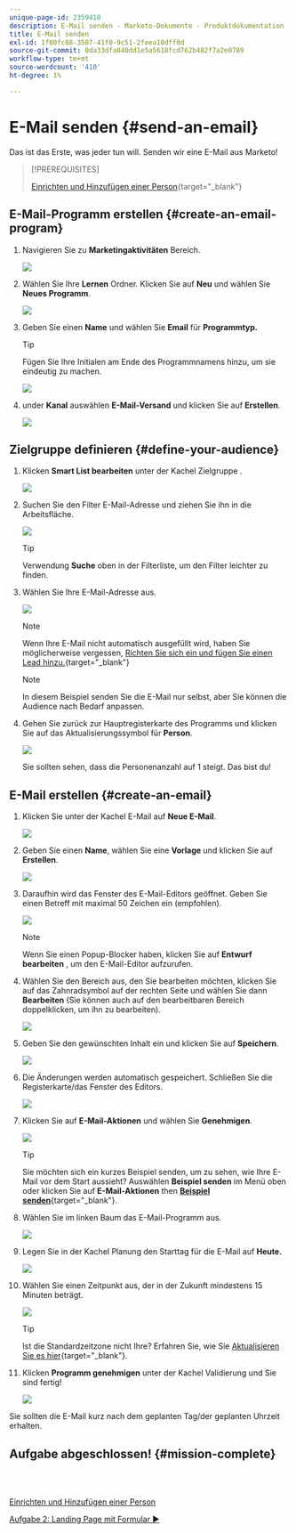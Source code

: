 ```yaml
---
unique-page-id: 2359410
description: E-Mail senden - Marketo-Dokumente - Produktdokumentation
title: E-Mail senden
exl-id: 1f80fc08-3587-41f0-9c51-2feea10dff0d
source-git-commit: 0da33dfa840dd1e5a5618fcd762b482f7a2e0789
workflow-type: tm+mt
source-wordcount: '410'
ht-degree: 1%

---
```


# E-Mail senden {#send-an-email}

Das ist das Erste, was jeder tun will. Senden wir eine E-Mail aus Marketo!

>[!PREREQUISITES]
>
>[Einrichten und Hinzufügen einer Person](/help/marketo/getting-started/quick-wins/get-set-up-and-add-a-person.md){target=&quot;_blank&quot;}

## E-Mail-Programm erstellen {#create-an-email-program}

1. Navigieren Sie zu **Marketingaktivitäten** Bereich.

   ![](assets/one-1.png)

1. Wählen Sie Ihre **Lernen** Ordner. Klicken Sie auf **Neu** und wählen Sie **Neues Programm**.

   ![](assets/two-1.png)

1. Geben Sie einen **Name** und wählen Sie **Email** für **Programmtyp.**

   >[!TIP]
   >
   >Fügen Sie Ihre Initialen am Ende des Programmnamens hinzu, um sie eindeutig zu machen.

   ![](assets/three.png)

1. under **Kanal** auswählen **E-Mail-Versand** und klicken Sie auf **Erstellen**.

   ![](assets/image2015-3-2-16-3a25-3a18.png)

## Zielgruppe definieren {#define-your-audience}

1. Klicken **Smart List bearbeiten** unter der Kachel Zielgruppe .

   ![](assets/five.png)

1. Suchen Sie den Filter E-Mail-Adresse und ziehen Sie ihn in die Arbeitsfläche.

   ![](assets/six.png)

   >[!TIP]
   >
   >Verwendung **Suche** oben in der Filterliste, um den Filter leichter zu finden.

1. Wählen Sie Ihre E-Mail-Adresse aus.

   ![](assets/seven-1.png)

   >[!NOTE]
   >
   >Wenn Ihre E-Mail nicht automatisch ausgefüllt wird, haben Sie möglicherweise vergessen, [Richten Sie sich ein und fügen Sie einen Lead hinzu.](/help/marketo/getting-started/quick-wins/get-set-up-and-add-a-person.md){target=&quot;_blank&quot;}

   >[!NOTE]
   >
   >In diesem Beispiel senden Sie die E-Mail nur selbst, aber Sie können die Audience nach Bedarf anpassen.

1. Gehen Sie zurück zur Hauptregisterkarte des Programms und klicken Sie auf das Aktualisierungssymbol für **Person**.

   ![](assets/refresh-icon.png)

   Sie sollten sehen, dass die Personenanzahl auf 1 steigt. Das bist du!

## E-Mail erstellen {#create-an-email}

1. Klicken Sie unter der Kachel E-Mail auf **Neue E-Mail**.

   ![](assets/image2014-9-8-15-3a10-3a47.png)

1. Geben Sie einen **Name**, wählen Sie eine **Vorlage** und klicken Sie auf **Erstellen**.

   ![](assets/ten-1.png)

1. Daraufhin wird das Fenster des E-Mail-Editors geöffnet. Geben Sie einen Betreff mit maximal 50 Zeichen ein (empfohlen).

   ![](assets/eleven.png)

   >[!NOTE]
   >
   >Wenn Sie einen Popup-Blocker haben, klicken Sie auf **Entwurf bearbeiten** , um den E-Mail-Editor aufzurufen.

1. Wählen Sie den Bereich aus, den Sie bearbeiten möchten, klicken Sie auf das Zahnradsymbol auf der rechten Seite und wählen Sie dann **Bearbeiten** (Sie können auch auf den bearbeitbaren Bereich doppelklicken, um ihn zu bearbeiten).

   ![](assets/twelve.png)

1. Geben Sie den gewünschten Inhalt ein und klicken Sie auf **Speichern**.

   ![](assets/thirteen.png)

1. Die Änderungen werden automatisch gespeichert. Schließen Sie die Registerkarte/das Fenster des Editors.

   ![](assets/fourteen.png)

1. Klicken Sie auf **E-Mail-Aktionen** und wählen Sie **Genehmigen**.

   ![](assets/fifteen.png)

   >[!TIP]
   >
   >Sie möchten sich ein kurzes Beispiel senden, um zu sehen, wie Ihre E-Mail vor dem Start aussieht? Auswählen **Beispiel senden** im Menü oben oder klicken Sie auf **E-Mail-Aktionen** then [**Beispiel senden**](/help/marketo/product-docs/email-marketing/general/creating-an-email/send-a-sample-email.md){target=&quot;_blank&quot;}.

1. Wählen Sie im linken Baum das E-Mail-Programm aus.

   ![](assets/sixteen.png)

1. Legen Sie in der Kachel Planung den Starttag für die E-Mail auf **Heute.**

   ![](assets/image2014-9-8-15-3a13-3a11.png)

1. Wählen Sie einen Zeitpunkt aus, der in der Zukunft mindestens 15 Minuten beträgt.

   ![](assets/image2014-9-8-15-3a13-3a25.png)

   >[!TIP]
   >
   >Ist die Standardzeitzone nicht Ihre? Erfahren Sie, wie Sie [Aktualisieren Sie es hier](/help/marketo/product-docs/administration/settings/select-your-language-locale-and-time-zone.md){target=&quot;_blank&quot;}.

1. Klicken **Programm genehmigen** unter der Kachel Validierung und Sie sind fertig!

   ![](assets/image2014-9-8-15-3a13-3a34.png)

Sie sollten die E-Mail kurz nach dem geplanten Tag/der geplanten Uhrzeit erhalten.

## Aufgabe abgeschlossen! {#mission-complete}

<br> 

[Einrichten und Hinzufügen einer Person](/help/marketo/getting-started/quick-wins/get-set-up-and-add-a-person.md)

[Aufgabe 2: Landing Page mit Formular ►](/help/marketo/getting-started/quick-wins/landing-page-with-a-form.md)
